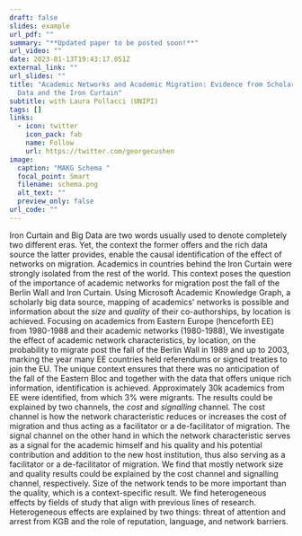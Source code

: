 ```yaml
---
draft: false
slides: example
url_pdf: ""
summary: "**Updated paper to be posted soon!**"
url_video: ""
date: 2023-01-13T19:43:17.051Z
external_link: ""
url_slides: ""
title: "Academic Networks and Academic Migration: Evidence from Scholarly Big
  Data and the Iron Curtain"
subtitle: with Laura Pollacci (UNIPI)
tags: []
links:
  - icon: twitter
    icon_pack: fab
    name: Follow
    url: https://twitter.com/georgecushen
image:
  caption: "MAKG Schema "
  focal_point: Smart
  filename: schema.png
  alt_text: ""
  preview_only: false
url_code: ""
---
```

 Iron Curtain and Big Data are two words usually used to denote completely two different eras. Yet, the context the former offers and the rich data source the latter provides, enable the causal identification of the effect of networks on migration. Academics in countries behind the Iron Curtain were strongly isolated from the rest of the world. This context poses the question of the importance of academic networks for migration post the fall of the Berlin Wall and Iron Curtain. Using Microsoft Academic Knowledge Graph, a scholarly big data source, mapping of academics' networks is possible and information about the *size* and *quality* of their co-authorships, by location is achieved. Focusing on academics from Eastern Europe (henceforth EE) from 1980-1988 and their academic networks (1980-1988), We investigate the effect of academic network characteristics, by location, on the probability to migrate post the fall of the Berlin Wall in 1989 and up to 2003, marking the year many EE countries held referendums or signed treaties to join the EU. The unique context ensures that there was no anticipation of the fall of the Eastern Bloc and together with the data that offers unique rich information, identification is achieved. Approximately 30k academics from EE were identified, from which 3% were migrants. The results could be explained by two channels, the *cost* and *signalling* channel. The cost channel is how the network characteristic reduces or increases the cost of migration and thus acting as a facilitator or a de-facilitator of migration. The signal channel on the other hand in which the network characteristic serves as a signal for the academic himself and his quality and his potential contribution and addition to the new host institution, thus also serving as a facilitator or a de-facilitator of migration. We find that mostly network size and quality results could be explained by the cost channel and signalling channel, respectively. Size of the network tends to be more important than the quality, which is a context-specific result. We find heterogeneous effects by fields of study that align with previous lines of research. Heterogeneous effects are explained by two things: threat of attention and arrest from KGB and the role of reputation, language, and network barriers.